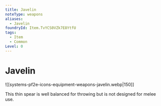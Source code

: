 ```yaml
---
title: Javelin
noteType: weapons
aliases:
  - Javelin
foundryId: Item.TvYCS0VZk7E8YtfU
tags:
  - Item
  - Common
Level: 0
---
```


# Javelin
![[systems-pf2e-icons-equipment-weapons-javelin.webp|150]]

This thin spear is well balanced for throwing but is not designed for melee use.
